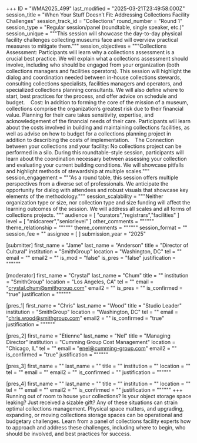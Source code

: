 +++
ID = "WMA2025_499"
last_modified = "2025-03-21T23:49:58.000Z"
session_title = "When Your Stuff Doesn’t Fit: Addressing Collections Facility Challenges"
session_track_id = "Collections"
round_number = "Round 1"
session_type = "Regular session/panel (roundtable, single speaker, etc.)"
session_unique = """This session will showcase the day-to-day physical facility challenges collecting museums face and will overview practical measures to mitigate them."""
session_objectives = """Collections Assessment: Participants will learn why a collections assessment is a crucial best practice. We will explain what a collections assessment should involve, including who should be engaged from your organization (both collections managers and facilities operators). This session will highlight the dialog and coordination needed between in-house collections stewards, consulting collections specialists, facilities managers and operators, and specialized collections planning consultants. We will also define where to start, best practices for the process, and offer advice on schedule and budget.
  
Cost: In addition to forming the core of the mission of a museum, collections comprise the organization’s greatest risk due to their financial value. Planning for their care takes sensitivity, expertise, and acknowledgement of the financial needs of their care. Participants will learn about the costs involved in building and maintaining collections facilities, as well as advise on how to budget for a collections planning project in addition to describing the costs of implementation.
  
The Connection between your collections and your facility: No collections project can be performed in a silo. During this roundtable-style session, participants will learn about the coordination necessary between assessing your collection and evaluating your current building conditions. We will showcase pitfalls and highlight methods of stewardship at multiple scales."""
session_engagement = """As a round table, this session offers multiple perspectives from a diverse set of professionals. We anticipate the opportunity for dialog with attendees and robust visuals that showcase key elements of the methodology."""
session_scalability = """Neither organization type or size, nor collection type and size funding will affect the learning outcomes of the session. We will address all scales and all forms of collections projects.
"""
audience = [ "curators","registrars","facilities" ]
level = [ "midcareer","seniorlevel" ]
other_comments = """"""
theme_relationship = """"""
theme_comments = """"""
session_format = ""
session_fee = ""
assignee = [  ]
submission_year = "2025"

[submitter]
first_name = "Jame"
last_name = "Anderson"
title = "Director of Cultural"
institution = "SmithGroup"
location = "Washington, DC"
tel = ""
email = ""
email2 = ""
is_mod = "false"
is_pres = "false"
justification = """"""

[moderator]
first_name = "Crystal"
last_name = "Chum"
title = ""
institution = "SmithGroup"
location = "Los Angeles, CA"
tel = ""
email = "crystal.chum@smithgroup.com"
email2 = ""
is_pres = ""
is_confirmed = "true"
justification = """"""

[pres_1]
first_name = "Chris"
last_name = "Wood"
title = "Studio Leader"
institution = "SmithGroup"
location = "Washington, DC"
tel = ""
email = "chris.wood@smithgroup.com"
email2 = ""
is_confirmed = "true"
justification = """"""

[pres_2]
first_name = "Etienne"
last_name = "Nel"
title = "Managing Director"
institution = "Cumming Group Cost Management"
location = "Chicago, IL"
tel = ""
email = "enel@cumming-group.com"
email2 = ""
is_confirmed = "true"
justification = """"""

[pres_3]
first_name = ""
last_name = ""
title = ""
institution = ""
location = ""
tel = ""
email = ""
email2 = ""
is_confirmed = ""
justification = """"""

[pres_4]
first_name = ""
last_name = ""
title = ""
institution = ""
location = ""
tel = ""
email = ""
email2 = ""
is_confirmed = ""
justification = """"""
+++
Running out of room to house your collections? Is your object storage space leaking? Just received a sizable gift? Any of these situations can strain optimal collections management. Physical space matters, and upgrading, expanding, or moving collections storage spaces can be operational and budgetary challenges. Learn from a panel of collections facility experts how to approach and address these challenges, including where to begin, who should be involved, and best practices for success.
